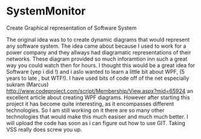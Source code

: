 # SystemMonitor
Create Graphical representation of Software System 

The original idea was to to create dynamic diagrams that would represent any software system. The idea came about because I  used to work for a power company and they allways had diagramatic representations of their networks. These diagram provided so much inforamtion inn such a great way you could watch then for hours. I thought this would be a great idea for Software (yep i did !) and i aslo wanted to learn a little bit about WPF, (5 years to late , but WTF!). I have used bits of code off of the net especially sukram (Marcus) http://www.codeproject.com/script/Membership/View.aspx?mid=65924  an excellent article about creating WPF diagrams. However after starting this project it has become quite interesting, as it encompasses different technologies. So I am still working on it there are so many other technologies that would make this much easiser and much much better. I will upload the code has soon as i can figure out how to use GIT. Taking VSS really does screw you up.
